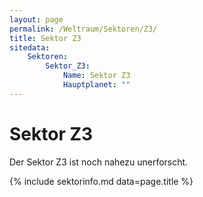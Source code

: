 ```yaml
---
layout: page
permalink: /Weltraum/Sektoren/Z3/
title: Sektor Z3
sitedata:
    Sektoren:
        Sektor_Z3:
            Name: Sektor Z3
            Hauptplanet: ""
---
```


# Sektor Z3

Der Sektor Z3 ist noch nahezu unerforscht.

{% include sektorinfo.md data=page.title %}
